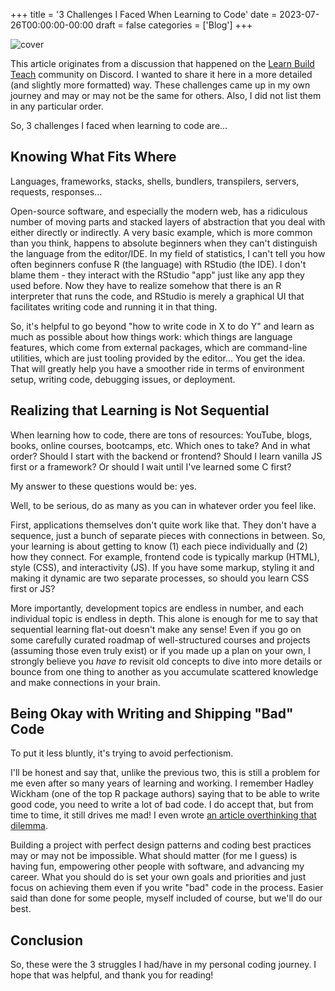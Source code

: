 +++
title = '3 Challenges I Faced When Learning to Code'
date = 2023-07-26T00:00:00-00:00
draft = false
categories = ['Blog']
+++

![cover](https://cdn.hashnode.com/res/hashnode/image/upload/v1690299234126/ad4df73c-9926-4bb7-8778-e812e4cf3e70.jpeg?w=1600&h=840&fit=crop&crop=entropy&auto=compress,format&format=webp)

This article originates from a discussion that happened on the [Learn Build Teach](https://www.learnbuildteach.com/) community on Discord. I wanted to share it here in a more detailed (and slightly more formatted) way. These challenges came up in my own journey and may or may not be the same for others. Also, I did not list them in any particular order.

So, 3 challenges I faced when learning to code are...

## Knowing What Fits Where

Languages, frameworks, stacks, shells, bundlers, transpilers, servers, requests, responses...

Open-source software, and especially the modern web, has a ridiculous number of moving parts and stacked layers of abstraction that you deal with either directly or indirectly. A very basic example, which is more common than you think, happens to absolute beginners when they can't distinguish the language from the editor/IDE. In my field of statistics, I can't tell you how often beginners confuse R (the language) with RStudio (the IDE). I don't blame them - they interact with the RStudio "app" just like any app they used before. Now they have to realize somehow that there is an R interpreter that runs the code, and RStudio is merely a graphical UI that facilitates writing code and running it in that thing.

So, it's helpful to go beyond "how to write code in X to do Y" and learn as much as possible about how things work: which things are language features, which come from external packages, which are command-line utilities, which are just tooling provided by the editor... You get the idea. That will greatly help you have a smoother ride in terms of environment setup, writing code, debugging issues, or deployment.

## Realizing that Learning is Not Sequential

When learning how to code, there are tons of resources: YouTube, blogs, books, online courses, bootcamps, etc. Which ones to take? And in what order? Should I start with the backend or frontend? Should I learn vanilla JS first or a framework? Or should I wait until I've learned some C first?

My answer to these questions would be: yes.

Well, to be serious, do as many as you can in whatever order you feel like.

First, applications themselves don't quite work like that. They don't have a sequence, just a bunch of separate pieces with connections in between. So, your learning is about getting to know (1) each piece individually and (2) how they connect. For example, frontend code is typically markup (HTML), style (CSS), and interactivity (JS). If you have some markup, styling it and making it dynamic are two separate processes, so should you learn CSS first or JS?

More importantly, development topics are endless in number, and each individual topic is endless in depth. This alone is enough for me to say that sequential learning flat-out doesn't make any sense! Even if you go on some carefully curated roadmap of well-structured courses and projects (assuming those even truly exist) or if you made up a plan on your own, I strongly believe you *have to* revisit old concepts to dive into more details or bounce from one thing to another as you accumulate scattered knowledge and make connections in your brain.

## Being Okay with Writing and Shipping "Bad" Code

To put it less bluntly, it's trying to avoid perfectionism.

I'll be honest and say that, unlike the previous two, this is still a problem for me even after so many years of learning and working. I remember Hadley Wickham (one of the top R package authors) saying that to be able to write good code, you need to write a lot of bad code. I do accept that, but from time to time, it still drives me mad! I even wrote [an article overthinking that dilemma](/posts/pragmatism-vs-idealism).

Building a project with perfect design patterns and coding best practices may or may not be impossible. What should matter (for me I guess) is having fun, empowering other people with software, and advancing my career. What you should do is set your own goals and priorities and just focus on achieving them even if you write "bad" code in the process. Easier said than done for some people, myself included of course, but we'll do our best.

## Conclusion

So, these were the 3 struggles I had/have in my personal coding journey. I hope that was helpful, and thank you for reading!
